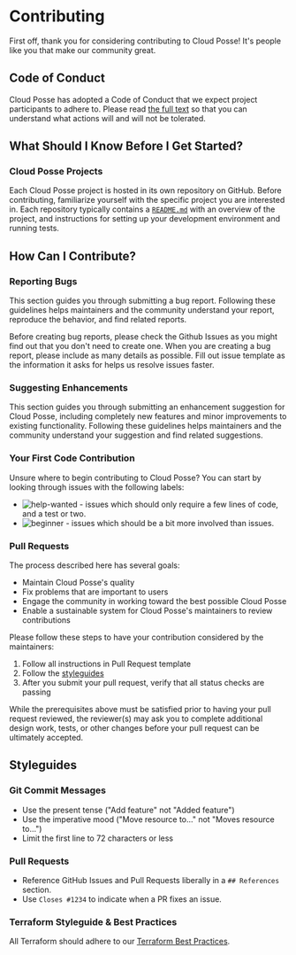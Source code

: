 # Contributing

First off, thank you for considering contributing to Cloud Posse! It's people like you that make our community great.

## Code of Conduct

Cloud Posse has adopted a Code of Conduct that we expect project participants to adhere to. Please read [the full text](CODE_OF_CONDUCT.md) so that you can understand what actions will and will not be tolerated.

## What Should I Know Before I Get Started?

### Cloud Posse Projects

Each Cloud Posse project is hosted in its own repository on GitHub. Before contributing, familiarize yourself with the specific project you are interested in. Each repository typically contains a [`README.md`](README.md) with an overview of the project, and instructions for setting up your development environment and running tests.

## How Can I Contribute?

### Reporting Bugs

This section guides you through submitting a bug report. Following these guidelines helps maintainers and the community understand your report, reproduce the behavior, and find related reports.

Before creating bug reports, please check the Github Issues as you might find out that you don't need to create one. When you are creating a bug report, please include as many details as possible. Fill out issue template as the information it asks for helps us resolve issues faster.

### Suggesting Enhancements

This section guides you through submitting an enhancement suggestion for Cloud Posse, including completely new features and minor improvements to existing functionality. Following these guidelines helps maintainers and the community understand your suggestion and find related suggestions.

### Your First Code Contribution

Unsure where to begin contributing to Cloud Posse? You can start by looking through issues with the following labels:

- ![`help-wanted`](https://img.shields.io/badge/help_wanted-388bfd) - issues which should only require a few lines of code, and a test or two.
- ![`beginner`](https://img.shields.io/badge/beginner-388bfd) - issues which should be a bit more involved than issues.

### Pull Requests

The process described here has several goals:

- Maintain Cloud Posse's quality
- Fix problems that are important to users
- Engage the community in working toward the best possible Cloud Posse
- Enable a sustainable system for Cloud Posse's maintainers to review contributions

Please follow these steps to have your contribution considered by the maintainers:

1. Follow all instructions in Pull Request template
2. Follow the [styleguides](#styleguides)
3. After you submit your pull request, verify that all status checks are passing

While the prerequisites above must be satisfied prior to having your pull request reviewed, the reviewer(s) may ask you to complete additional design work, tests, or other changes before your pull request can be ultimately accepted.

## Styleguides

### Git Commit Messages

- Use the present tense ("Add feature" not "Added feature")
- Use the imperative mood ("Move resource to..." not "Moves resource to...")
- Limit the first line to 72 characters or less

### Pull Requests
- Reference GitHub Issues and Pull Requests liberally in a `## References` section. 
- Use `Closes #1234` to indicate when a PR fixes an issue.

### Terraform Styleguide & Best Practices

All Terraform should adhere to our [Terraform Best Practices](https://docs.cloudposse.com/reference/best-practices/terraform-best-practices/).


